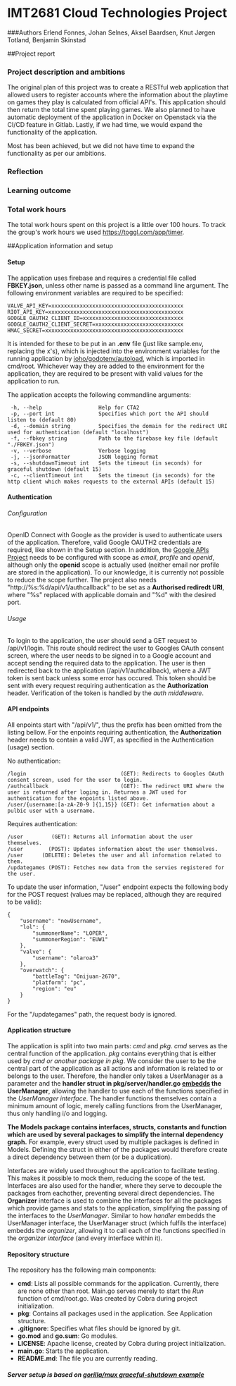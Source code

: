 # IMT2681 Cloud Technologies Project
###Authors
Erlend Fonnes, Johan Selnes, Aksel Baardsen, Knut Jørgen Totland, Benjamin Skinstad

##Project report
### Project description and ambitions
The original plan of this project was to create a RESTful web application that allowed users to register accounts where the information about the playtime on games they play is calculated from official API's. This application should then return the total time spent playing games. 
We also planned to have automatic deployment of the application in Docker on Openstack via the CI/CD feature in Gitlab.
Lastly, if we had time, we would expand the functionality of the application.

Most has been achieved, but we did not have time to expand the functionality as per our ambitions. 


### Reflection


### Learning outcome


### Total work hours
The total work hours spent on this project is a little over 100 hours.
To track the group's work hours we used https://toggl.com/app/timer.

##Application information and setup
#### Setup
The application uses firebase and requires a credential file called **FBKEY.json**, unless other name is passed as a command line argument.
The following environment variables are required to be specified:

```
VALVE_API_KEY=xxxxxxxxxxxxxxxxxxxxxxxxxxxxxxxxxxxxxxxxxx
RIOT_API_KEY=xxxxxxxxxxxxxxxxxxxxxxxxxxxxxxxxxxxxxxxxxxx
GOOGLE_OAUTH2_CLIENT_ID=xxxxxxxxxxxxxxxxxxxxxxxxxxxxxxxx
GOOGLE_OAUTH2_CLIENT_SECRET=xxxxxxxxxxxxxxxxxxxxxxxxxxxx
HMAC_SECRET=xxxxxxxxxxxxxxxxxxxxxxxxxxxxxxxxxxxxxxxxxxxx
```

It is intended for these to be put in an **.env** file (just like sample.env, replacing the x's), which is injected into the environment variables for the running application by [joho/godotenv/autoload](https://github.com/joho/godotenv), which is imported in cmd/root. Whichever way they are added to the environment for the application, they are required to be present with valid values for the application to run.


The application accepts the following commandline arguments:
```
 -h, --help                  Help for CTA2
 -p, --port int              Specifies which port the API should listen to (default 80)
 -d, --domain string         Specifies the domain for the redirect URI used for authentication (default "localhost")
 -f, --fbkey string          Path to the firebase key file (default "./FBKEY.json")
 -v, --verbose               Verbose logging
 -j, --jsonFormatter         JSON logging format
 -s, --shutdownTimeout int   Sets the timeout (in seconds) for graceful shutdown (default 15)
 -c, --clientTimeout int     Sets the timeout (in seconds) for the http client which makes requests to the external APIs (default 15)
```


#### Authentication
###### Configuration
OpenID Connect with Google as the provider is used to authenticate users of the application. Therefore, valid Google OAUTH2 credentials are required, like shown in the Setup section. In addition, the [Google APIs Project](https://console.developers.google.com/) needs to be configured with scope as *email*, *profile* and *openid*, although only the **openid** scope is actually used (neither email nor profile are stored in the application). To our knowledge, it is currently not possible to reduce the scope further. The project also needs "http://%s:%d/api/v1/authcallback" to be set as a **Authorised rediredt URI**, where "%s" replaced with applicable domain and "%d" with the desired port.


###### Usage
To login to the application, the user should send a GET request to /api/v1/login. This route should redirect the user to Googles OAuth consent screen, where the user needs to be signed in to a Google account and accept sending the required data to the application. The user is then redirected back to the application (/api/v1/authcallback), where a JWT token is sent back unless some error has occured. This token should be sent with every request requiring authentication as the **Authorization** header. Verification of the token is handled by the *auth middleware*.



#### API endpoints
All enpoints start with "/api/v1/", thus the prefix has been omitted from the listing bellow. For the enpoints requiring authentication, the **Authorization** header needs to contain a valid JWT, as specified in the Authentication (usage) section.


No authentication:
```
/login                              (GET): Redirects to Googles OAuth consent screen, used for the user to login.
/authcallback                       (GET): The redirect URI where the user is returned after loging in. Returnes a JWT used for authentication for the enpoints listed above.
/user/{username:[a-zA-Z0-9 ]{1,15}} (GET): Get information about a pulbic user with a username.
```


Requires authentication:
```
/user         (GET): Returns all information about the user themselves.
/user        (POST): Updates information about the user themselves.
/user      (DELETE): Deletes the user and all information related to them.
/updategames (POST): Fetches new data from the servies registered for the user.
```

To update the user information, "/user" endpoint expects the following body for the POST request (values may be replaced, although they are required to be valid):
```
{
	"username": "newUsername",
	"lol": {
		"summonerName": "LOPER",
		"summonerRegion": "EUW1"
	},
	"valve": {
		"username": "olaroa3"
	},
	"overwatch": {
		"battleTag": "Onijuan-2670",
		"platform": "pc",
		"region": "eu"
	}
}
```

For the "/updategames" path, the request body is ignored.


#### Application structure
The application is split into two main parts: *cmd* and *pkg*. *cmd* serves as the central function of the application. *pkg* contains everything that is either used by *cmd or another package in pkg*. We consider the user to be the central part of the application as all actions and information is related to or belongs to the user. Therefore, the handler only takes a UserManager as a parameter and the **handler struct in pkg/server/handler.go [embedds](https://travix.io/type-embedding-in-go-ba40dd4264df) the UserManager**, allowing the handler to use each of the functions specified in the *UserManager interface*. The handler functions themselves contain a minimum amount of logic, merely calling functions from the UserManager, thus only handling i/o and logging.


**The Models package contains interfaces, structs, constants and function which are used by several packages to simplify the internal dependency graph.** For example, every struct used by multiple packages is defined in Models. Defining the struct in either of the packages would therefore create a direct dependency between them (or be a duplication). 


Interfaces are widely used throughout the application to facilitate testing. This makes it possible to mock them, reducing the scope of the test. Interfaces are also used for the handler, where they serve to decouple the packages from eachother, preventing several direct dependencies. The **Organizer** interface is used to combine the interfaces for all the packages which provide games and stats to the application, simplifying the passing of the interfaces to the *UserManager*. Similar to how *handler* embedds the UserManager interface, the UserManager struct (which fulfils the interface) embedds the *organizer*, allowing it to call each of the functions specified in the *organizer interface* (and every interface within it).



#### Repository structure
The repository has the following main components:
 - **cmd**: Lists all possible commands for the application. Currently, there are none other than root. Main.go serves merely to start the *Run* function of cmd/root.go. Was created by Cobra during project initialization.
 - **pkg**: Contains all packages used in the application. See Application structure.
 - **.gitignore**: Specifies what files should be ignored by git.
 - **go.mod** and **go.sum**: Go modules.
 - **LICENSE**: Apache license, created by Cobra during project initialization.
 - **main.go**: Starts the application.
 - **README.md**: The file you are currently reading.


##### Server setup is based on [gorilla/mux graceful-shutdown example](https://github.com/gorilla/mux#graceful-shutdown)